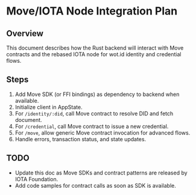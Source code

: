 # Move/IOTA Node Integration Plan

## Overview
This document describes how the Rust backend will interact with Move contracts and the rebased IOTA node for wot.id identity and credential flows.

## Steps
1. Add Move SDK (or FFI bindings) as dependency to backend when available.
2. Initialize client in AppState.
3. For `/identity/:did`, call Move contract to resolve DID and fetch document.
4. For `/credential`, call Move contract to issue a new credential.
5. For `/move`, allow generic Move contract invocation for advanced flows.
6. Handle errors, transaction status, and state updates.

## TODO
- Update this doc as Move SDKs and contract patterns are released by IOTA Foundation.
- Add code samples for contract calls as soon as SDK is available.
